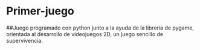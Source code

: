 # Primer-juego

##Juego programado con python junto a la ayuda de la librería de pygame, orientada al desarrollo de videojuegos 2D, un juego sencillo de supervivencia.
